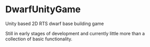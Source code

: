 # DwarfUnityGame
Unity based 2D RTS dwarf base building game

Still in early stages of development and currently little more than a collection of basic functionality.
